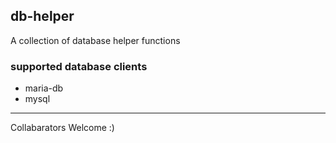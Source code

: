 ## db-helper

A collection of database helper functions

### supported database clients
* maria-db
* mysql

____
Collabarators Welcome :)
